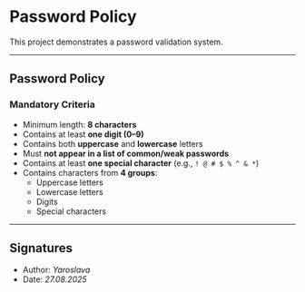 # Password Policy

This project demonstrates a password validation system.

---

## Password Policy 

### Mandatory Criteria
- Minimum length: **8 characters**  
- Contains at least **one digit (0–9)**  
- Contains both **uppercase** and **lowercase** letters  
- Must **not appear in a list of common/weak passwords**  
- Contains at least **one special character** (e.g., `! @ # $ % ^ & *`)  
- Contains characters from **4 groups**:
  - Uppercase letters  
  - Lowercase letters  
  - Digits  
  - Special characters  

---

## Signatures
- Author: *Yaroslava*  
- Date: *27.08.2025*  
